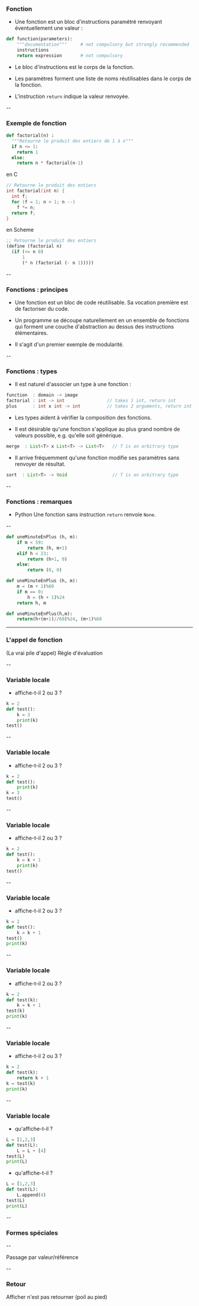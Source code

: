 ### Fonction

- Une <span class='strong'>fonction</span> est un bloc d'instructions
  paramétré renvoyant éventuellement une valeur&nbsp;:

```python
def function(parameters):
    """documentation"""     # not compulsory but strongly recommended
    instructions
    return expression       # not compulsory
```

- Le bloc d'instructions est le <span class='strong'>corps</span> de la fonction.

- Les paramètres forment une liste de noms réutilisables dans le
  corps de la fonction.

- L'instruction `return` indique la valeur renvoyée.


--

### Exemple de fonction

```python
def factorial(n) :
  """Retourne le produit des entiers de 1 à n"""
  if n <= 1:
    return 1
  else:
    return n * factorial(n-1)
```

<div class="half">

en C  <!-- .element: class="title" -->
```c
// Retourne le produit des entiers
int factorial(int n) {
  int f;
  for (f = 1; n > 1; n --)
    f *= n;
  return f;
}
```

</div>

<div class="half">

en Scheme  <!-- .element: class="title" -->
```scheme
;; Retourne le produit des entiers
(define (factorial n)
  (if (<= n 0)
      1
      (* n (factorial (- n 1)))))
```

</div>

--

### Fonctions : principes

- Une fonction est un bloc de code <span
  class='strong'>réutilisable</span>. Sa vocation première est de
  factoriser du code.

- Un programme se découpe naturellement en un ensemble de fonctions
  qui forment une couche d'abstraction au dessus des instructions
  élémentaires.

- Il s'agit d'un premier exemple de <span
  class='strong'>modularité</span>.

--

### Fonctions : types


- Il est naturel d'associer un <span
  class='strong'>type</span> à une fonction&nbsp;:

```java
function  : domain -> image
factorial : int -> int                // takes 1 int, return int
plus      : int x int -> int          // takes 2 arguments, return int
```

- Les types aident à vérifier la composition des fonctions.

- Il est désirable qu'une fonction s'applique au plus grand nombre de
  valeurs possible, e.g. qu'elle soit <span
  class='strong'>générique</span>.

```java
merge  : List<T> x List<T> -> List<T>   // T is an arbitrary type
```

- Il arrive fréquemment qu'une fonction modifie ses paramètres sans
  renvoyer de résultat.

```java
sort  : List<T> -> Void                 // T is an arbitrary type
```


--

### Fonctions : remarques

- <span class="label">Python</span> Une fonction sans instruction `return`
  renvoie `None`.


--

```python
def uneMinuteEnPlus (h, m):
    if m < 59:
        return (h, m+1)
    elif h < 23:
        return (h+1, 0)
    else:
        return (0, 0)
```

```python
def uneMinuteEnPlus (h, m):
    m = (m + 1)%60
    if m == 0:
        h = (h + 1)%24
    return h, m
```

```python
def uneMinuteEnPlus(h,m):
    return(h+(m+1)//60)%24, (m+1)%60
```


---

### L'appel de fonction

(La vrai pile d'appel)
Règle d'évaluation


--
### Variable locale

- affiche-t-il 2 ou 3 ?
```python
k = 2
def test():
    k = 3
    print(k)
test()
```

--

### Variable locale

- affiche-t-il 2 ou 3 ?
```python
k = 2
def test():
    print(k)
k = 3
test()
```

--

### Variable locale

- affiche-t-il 2 ou 3 ?
```python
k = 2
def test():
    k = k + 1
    print(k)
test()
```

--

### Variable locale


- affiche-t-il 2 ou 3 ?
```python
k = 2
def test():
    k = k + 1
test()
print(k)
```

--


### Variable locale


- affiche-t-il 2 ou 3 ?
```python
k = 2
def test(k):
    k = k + 1
test(k)
print(k)
```

--

### Variable locale


- affiche-t-il 2 ou 3 ?
```python
k = 2
def test(k):
    return k + 1
k = test(k)
print(k)
```

--


### Variable locale

- qu'affiche-t-il ?
```python
L = [1,2,3]
def test(L):
    L = L + [4]
test(L)
print(L)
```

- qu'affiche-t-il ?
```python
L = [1,2,3]
def test(L):
    L.append(4)
test(L)
print(L)
```

--


### Formes spéciales

--

Passage par valeur/référence

--

### Retour

Afficher n'est pas retourner
(poil au pied)
